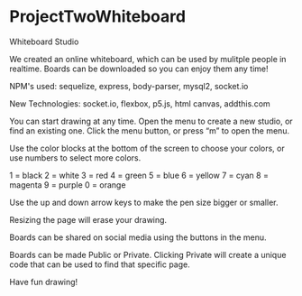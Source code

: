 # ProjectTwoWhiteboard

Whiteboard Studio

We created an online whiteboard, which can be used by mulitple people in realtime. 
Boards can be downloaded so you can enjoy them any time!

NPM's used: sequelize, express, body-parser, mysql2, socket.io

New Technologies: socket.io, flexbox, p5.js, html canvas, addthis.com

You can start drawing at any time. Open the menu to create a new studio, or find an existing one. Click the menu button, or press “m” to open the menu.

Use the color blocks at the bottom of the screen to choose your colors, or use numbers to select more colors.

1 = black
2 = white
3 = red
4 = green
5 = blue
6 = yellow
7 = cyan
8 = magenta
9 = purple
0 = orange

Use the up and down arrow keys to make the pen size bigger or smaller.

Resizing the page will erase your drawing.

Boards can be shared on social media using the buttons in the menu.

Boards can be made Public or Private. Clicking Private will create a unique code that can be used to find that specific page.

Have fun drawing!

